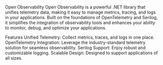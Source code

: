 Open Observability
Open Observability is a powerful .NET library that unifies telemetry data, making it easy to manage metrics, tracing, and logs in your applications. Built on the foundations of OpenTelemetry and Serilog, it simplifies the integration of observability tools and enhances your ability to monitor, debug, and optimize your applications.

Features
Unified Telemetry: Collect metrics, traces, and logs in one place.
OpenTelemetry Integration: Leverage the industry-standard telemetry solution for seamless observability.
Serilog Support: Enjoy robust and customizable logging.
Scalable Design: Designed to support applications of all sizes.